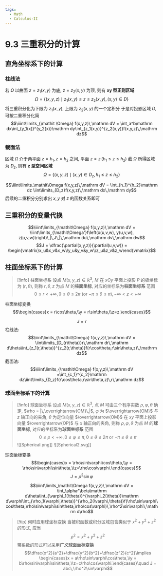 ```yaml
---
tags:
  - Math
  - Calculus-II
---
```

9.3 三重积分的计算
===
## 直角坐标系下的计算
### 柱线法
若 $\mathit\Omega$ 以曲面 $z = z_1(x,y)$ 为底, $z = z_2(x,y)$ 为顶, 则有 **$\boldsymbol{xy}$ 型正则区域** 
$$\mathit\Omega = \{(x,y,z)\mid z_1(x,y)\le z \le z_2(x,y),(x,y)\in D\}$$
将三重积分化为下限为 $z_1(x,y)$, 上限为 $z_2(x,y)$ 的一个定积分
于是对投影区域 $D$, 可按二重积分化简
$$\iiint\limits_{\mathit \Omega} f(x,y,z)\,\mathrm dV = \int_a^b\mathrm dx\int_{y_1(x)}^{y_2(x)}\mathrm dy\int_{z_1(x,y)}^{z_2(x,y)}f(x,y,z)\,\mathrm dz$$
### 截面法
区域 $\mathit\Omega$ 介于两平面 $z = h_1,z = h_2$ 之间, 平面 $z = z\,(h_1\le z\le h_2)$ 截 $\mathit\Omega$ 所得区域为 $D_z$, 则有 **$\boldsymbol z$ 型空间区域**
$$\mathit\Omega = \{(x,y,z)\mid (x,y)\in D_z, h_1\le z\le h_2\} $$

$$\iiint\limits_\mathit\Omega f(x,y,z)\,\mathrm dV = \int_{h_1}^{h_2}\mathrm dz \iint\limits_{D_z}f(x,y,z)\,\mathrm dx\,\mathrm dy$$
后续的二重积分分别求出 $x,y$ 对 $z$ 的函数关系即可

## 三重积分的变量代换
$$\iiint\limits_{\mathit\Omega} f(x,y,z)\,\mathrm dV = \iiint\limits_{\mathit\Omega'}f\left(x(u,v,w), y(u,v,w), z(u,v,w)\right)\,|\,J\,|\,\mathrm du\,\mathrm dv\,\mathrm dw$$
$$J = \dfrac{\partial(x,y,z)}{\partial(u,v,w)} = \begin{vmatrix}x_u&x_v&x_w\\y_u&y_v&y_w\\z_u&z_v&z_w\end{vmatrix}$$

## 柱面坐标系下的计算
> [!info] 柱面坐标系
> 设点 $M(x,y,z)\in\mathbb R^3$, $M$ 在 $xOy$ 平面上投影 $P$ 的极坐标为 $(r,\theta)$, 则称 $r,\theta,z$ 为点 $M$ 的**柱面坐标**, 对应的坐标系为**柱面坐标系**
> 范围
> $$0\le r<+\infty, 0\le \theta \le 2\pi\text{ (or }{-\pi}\le\theta\le \pi), -\infty<z<+\infty$$

柱面坐标变换
 $$\begin{cases}x = r\cos\theta,\\y = r\sin\theta,\\z=z.\end{cases}$$

$$J = r$$
柱线法:
$$\iiint\limits_{\mathit\Omega} f(x,y,z)\,\mathrm dV = \iint\limits_{D_{r\theta}}r\,\mathrm dr\,\mathrm d\theta\int_{z_1(r,\theta)}^{z_2(r,\theta)}f(r\cos\theta,r\sin\theta,z)\,\mathrm dz$$
截面法:
$$\iiint\limits_{\mathit\Omega} f(x,y,z)\,\mathrm dV =\int_{c_1}^{c_2}\mathrm dz\iint\limits_{D_z}f(r\cos\theta,r\sin\theta,z)\,r\,\mathrm dz$$
### 球面坐标系下的计算
> [!info] 球面坐标系
> 设点 $M(x,y,z)\in\mathbb R^3$, 点 $M$ 可由三个有序实数 $\rho,\varphi,\theta$ 确定, $\rho = |\,\overrightarrow{OM}\,|$, $\varphi$ 为 $\overrightarrow{OM}$ 与 $z$ 轴正向的夹角, $\theta$ 为定位向量 $\overrightarrow{OM}$ 在 $xy$ 平面上投影向量 $\overrightarrow{OP}$ 与 $x$ 轴正向的夹角, 则称 $\rho,\varphi,\theta$ 为点 $M$ 的**球面坐标**, 对应的坐标系为**球面坐标系**
> 范围
> $$0\le \rho <+\infty, 0\le \varphi \le \pi, 0\le\theta\le 2\pi\text{ or } {-\pi}\le \theta\le \pi$$
> ![[Spherical.png]]
> ![[Spherical2.svg]]


球面坐标变换
$$\begin{cases}x = \rho\sin\varphi\cos\theta,\\y = \rho\sin\varphi\sin\theta,\\z=\rho\cos\varphi.\end{cases}$$
$$J = \rho^2\sin\varphi$$

$$\iiint\limits_\mathit\Omega f(x,y,z)\,\mathrm dV = \int_\alpha^\beta\mathrm d\theta\int_{\varphi_1(\theta)}^{\varphi_2(\theta)}\mathrm d\varphi\int_{\rho_1(\varphi,\theta)}^{\rho_2(\varphi,\theta)}f(\rho\sin\varphi\cos\theta,\rho\sin\varphi\sin\theta,\rho\cos\varphi)\,\rho^2\sin\varphi\,\mathrm d\rho$$

> [!tip] 何时应用球坐标变换
> 当被积函数或积分区域包含类似于 $x^2+y^2+z^2$ 的形式,
> 应当
> $$\rho^2 = x^2+y^2+z^2$$
> 带系数的形式可以采用**广义球面坐标变换**
> $$\dfrac{x^2}{a^2}+\dfrac{y^2}{b^2}+\dfrac{z^2}{c^2}\implies \begin{cases}x = a\rho\sin\varphi\cos\theta,\\y = b\rho\sin\varphi\sin\theta,\\z=c\rho\cos\varphi.\end{cases}\quad J = abc\,\rho^2\sin\varphi$$

